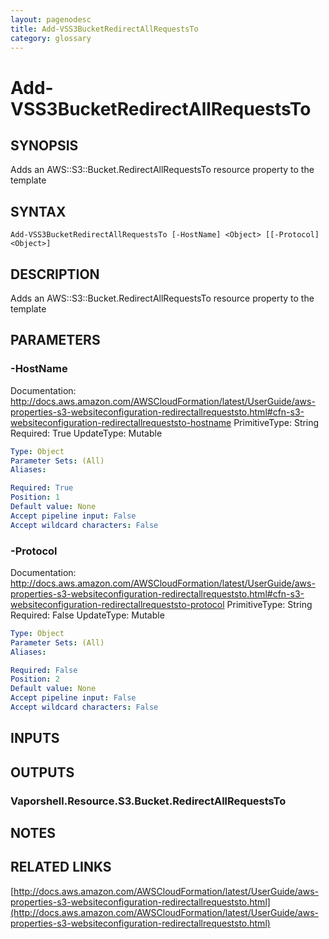```yaml
---
layout: pagenodesc
title: Add-VSS3BucketRedirectAllRequestsTo
category: glossary
---
```


# Add-VSS3BucketRedirectAllRequestsTo

## SYNOPSIS
Adds an AWS::S3::Bucket.RedirectAllRequestsTo resource property to the template

## SYNTAX

```
Add-VSS3BucketRedirectAllRequestsTo [-HostName] <Object> [[-Protocol] <Object>]
```

## DESCRIPTION
Adds an AWS::S3::Bucket.RedirectAllRequestsTo resource property to the template

## PARAMETERS

### -HostName
Documentation: http://docs.aws.amazon.com/AWSCloudFormation/latest/UserGuide/aws-properties-s3-websiteconfiguration-redirectallrequeststo.html#cfn-s3-websiteconfiguration-redirectallrequeststo-hostname
PrimitiveType: String
Required: True
UpdateType: Mutable

```yaml
Type: Object
Parameter Sets: (All)
Aliases: 

Required: True
Position: 1
Default value: None
Accept pipeline input: False
Accept wildcard characters: False
```

### -Protocol
Documentation: http://docs.aws.amazon.com/AWSCloudFormation/latest/UserGuide/aws-properties-s3-websiteconfiguration-redirectallrequeststo.html#cfn-s3-websiteconfiguration-redirectallrequeststo-protocol
PrimitiveType: String
Required: False
UpdateType: Mutable

```yaml
Type: Object
Parameter Sets: (All)
Aliases: 

Required: False
Position: 2
Default value: None
Accept pipeline input: False
Accept wildcard characters: False
```

## INPUTS

## OUTPUTS

### Vaporshell.Resource.S3.Bucket.RedirectAllRequestsTo

## NOTES

## RELATED LINKS

[http://docs.aws.amazon.com/AWSCloudFormation/latest/UserGuide/aws-properties-s3-websiteconfiguration-redirectallrequeststo.html](http://docs.aws.amazon.com/AWSCloudFormation/latest/UserGuide/aws-properties-s3-websiteconfiguration-redirectallrequeststo.html)

